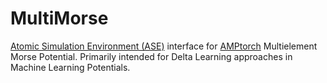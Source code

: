 # MultiMorse
[Atomic Simulation Environment (ASE)](https://gitlab.com/ase/ase) interface for [AMPtorch](https://github.com/ulissigroup/amptorch) Multielement Morse Potential. Primarily intended for Delta Learning approaches in Machine Learning Potentials. 
